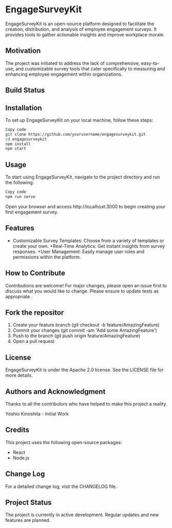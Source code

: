 # EngageSurveyKit
EngageSurveyKit is an open-source platform designed to facilitate the creation, distribution, and analysis of employee engagement surveys. It provides tools to gather actionable insights and improve workplace morale.

## Motivation
The project was initiated to address the lack of comprehensive, easy-to-use, and customizable survey tools that cater specifically to measuring and enhancing employee engagement within organizations.

## Build Status

## Installation
To set up EngageSurveyKit on your local machine, follow these steps:

``` bash
Copy code
git clone https://github.com/yourusername/engagesurveykit.git
cd engagesurveykit
npm install
npm start
```

## Usage
To start using EngageSurveyKit, navigate to the project directory and run the following:

```bash
Copy code
npm run serve
```

Open your browser and access http://localhost:3000 to begin creating your first engagement survey.

## Features
+ Customizable Survey Templates: Choose from a variety of templates or create your own.
+Real-Time Analytics: Get instant insights from survey responses.
+User Management: Easily manage user roles and permissions within the platform.

## How to Contribute
Contributions are welcome! For major changes, please open an issue first to discuss what you would like to change. Please ensure to update tests as appropriate.

## Fork the repositor

1. Create your feature branch (git checkout -b feature/AmazingFeature)
2. Commit your changes (git commit -am 'Add some AmazingFeature')
3. Push to the branch (git push origin feature/AmazingFeature)
4. Open a pull request

## License
EngageSurveyKit is under the Apache 2.0 license. See the LICENSE file for more details.

## Authors and Acknowledgment
Thanks to all the contributors who have helped to make this project a reality.

Yoshio Kinoshita - Initial Work

## Credits
This project uses the following open-source packages:

+ React
+ Node.js

## Change Log
For a detailed change log, visit the CHANGELOG file.

## Project Status
The project is currently in active development. Regular updates and new features are planned.
